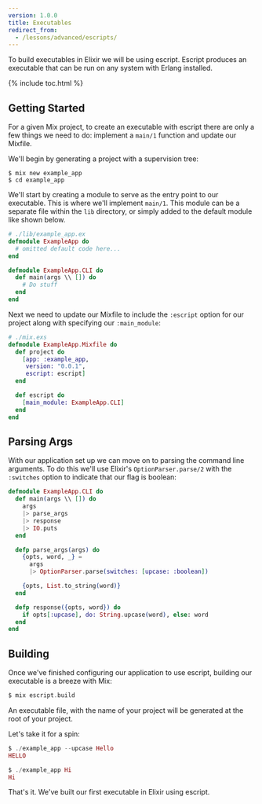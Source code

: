```yaml
---
version: 1.0.0
title: Executables
redirect_from:
  - /lessons/advanced/escripts/
---
```


To build executables in Elixir we will be using escript. Escript produces an executable that can be run on any system with Erlang installed.

{% include toc.html %}

## Getting Started

For a given Mix project, to create an executable with escript there are only a few things we need to do: implement a `main/1` function and update our Mixfile.

We'll begin by generating a project with a supervision tree:

```shell
$ mix new example_app
$ cd example_app
```

We'll start by creating a module to serve as the entry point to our executable.  This is where we'll implement `main/1`. This module can be a separate file within the `lib` directory, or simply added to the default module like shown below.


```elixir
# ./lib/example_app.ex
defmodule ExampleApp do
  # omitted default code here...
end

defmodule ExampleApp.CLI do
  def main(args \\ []) do
    # Do stuff
  end
end
```

Next we need to update our Mixfile to include the `:escript` option for our project along with specifying our `:main_module`:

```elixir
# ./mix.exs
defmodule ExampleApp.Mixfile do
  def project do
    [app: :example_app,
     version: "0.0.1",
     escript: escript]
  end

  def escript do
    [main_module: ExampleApp.CLI]
  end
end
```

## Parsing Args

With our application set up we can move on to parsing the command line arguments.  To do this we'll use Elixir's `OptionParser.parse/2` with the `:switches` option to indicate that our flag is boolean:

```elixir
defmodule ExampleApp.CLI do
  def main(args \\ []) do
    args
    |> parse_args
    |> response
    |> IO.puts
  end

  defp parse_args(args) do
    {opts, word, _} =
      args
      |> OptionParser.parse(switches: [upcase: :boolean])

    {opts, List.to_string(word)}
  end

  defp response({opts, word}) do
    if opts[:upcase], do: String.upcase(word), else: word
  end
end
```

## Building

Once we've finished configuring our application to use escript, building our executable is a breeze with Mix:

```elixir
$ mix escript.build
```

An executable file, with the name of your project will be generated at the root of your project.

Let's take it for a spin:

```elixir
$ ./example_app --upcase Hello
HELLO

$ ./example_app Hi
Hi
```

That's it. We've built our first executable in Elixir using escript.
